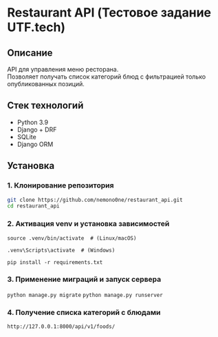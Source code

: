 # Restaurant API (Тестовое задание UTF.tech)

## Описание
API для управления меню ресторана.  
Позволяет получать список категорий блюд с фильтрацией только опубликованных позиций.

## Стек технологий
- Python 3.9
- Django + DRF
- SQLite
- Django ORM

## Установка

### 1. Клонирование репозитория
```sh
git clone https://github.com/nemono0ne/restaurant_api.git
cd restaurant_api
```

### 2. Активация venv и установка зависимостей
```
source .venv/bin/activate  # (Linux/macOS)
```
```
.venv\Scripts\activate  # (Windows)
```
```
pip install -r requirements.txt
```

### 3. Применение миграций и запуск сервера

```python manage.py migrate```
```python manage.py runserver```

### 4. Получение списка категорий с блюдами
```http://127.0.0.1:8000/api/v1/foods/```
